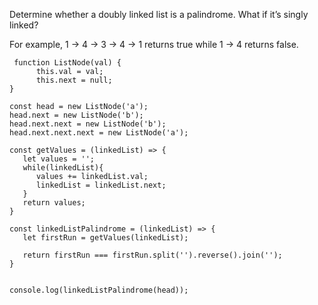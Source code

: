 
Determine whether a doubly linked list is a palindrome. What if it’s singly linked?

For example, 1 -> 4 -> 3 -> 4 -> 1 returns true while 1 -> 4 returns false.

```
 function ListNode(val) {
      this.val = val;
      this.next = null;
}

const head = new ListNode('a');
head.next = new ListNode('b');
head.next.next = new ListNode('b');
head.next.next.next = new ListNode('a');

const getValues = (linkedList) => {
   let values = '';
   while(linkedList){
      values += linkedList.val;
      linkedList = linkedList.next;
   }
   return values;
}

const linkedListPalindrome = (linkedList) => {
   let firstRun = getValues(linkedList);
  
   return firstRun === firstRun.split('').reverse().join('');
}


console.log(linkedListPalindrome(head));
```
